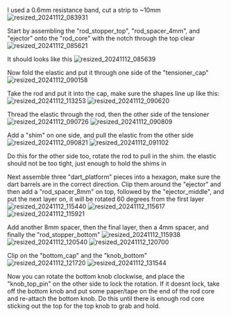 I used a 0.6mm resistance band, cut a strip to ~10mm
![resized_20241112_083931](https://github.com/user-attachments/assets/663d0ebf-4174-4dc4-8cd2-4ed479ea2901)

Start by assembling the "rod_stopper_top", "rod_spacer_4mm", and "ejector" onto the "rod_core" with the notch through the top clear
![resized_20241112_085621](https://github.com/user-attachments/assets/9d114313-110c-4ba0-9232-f7048b8f8db5)

It should looks like this
![resized_20241112_085639](https://github.com/user-attachments/assets/0e21ef99-4537-43cf-b081-e78e189956b5)

Now fold the elastic and put it through one side of the "tensioner_cap"
![resized_20241112_090158](https://github.com/user-attachments/assets/458cd54a-70ef-4803-b1db-52b3e8ccfe94)

Take the rod and put it into the cap, make sure the shapes line up like this:
![resized_20241112_113253](https://github.com/user-attachments/assets/dce352d8-493e-4290-8a47-9dd46e014fde)
![resized_20241112_090620](https://github.com/user-attachments/assets/3ee7a731-4876-416b-89b0-77feffe1849f)

Thread the elastic through the rod, then the other side of the tensioner
![resized_20241112_090726](https://github.com/user-attachments/assets/345957be-b03d-4f0f-bcde-bb420791cd7b)
![resized_20241112_090809](https://github.com/user-attachments/assets/214327e0-3f5a-478f-bb32-8adbe2279880)

Add a "shim" on one side, and pull the elastic from the other side
![resized_20241112_090821](https://github.com/user-attachments/assets/8b9980bc-efa6-4d13-b1aa-bc41bd5e1aeb)
![resized_20241112_091102](https://github.com/user-attachments/assets/dbdcb907-26c6-4262-a9a7-2bbfc7934909)

Do this for the other side too, rotate the rod to pull in the shim. the elastic should not be too tight, just enough to hold the shims in

Next assemble three "dart_platform" pieces into a hexagon, make sure the dart barrels are in the correct direction. Clip them around the "ejector" and then add a "rod_spacer_8mm" on top, followed by the "ejector_middle", and put the next layer on, it will be rotated 60 degrees from the first layer
![resized_20241112_115440](https://github.com/user-attachments/assets/9362d33a-e51d-4d92-b7e9-6fd823d23e3c)
![resized_20241112_115617](https://github.com/user-attachments/assets/a600d6d8-e8b3-4d81-9483-0aaf4d1cdfde)
![resized_20241112_115921](https://github.com/user-attachments/assets/9dd82889-c1f8-420f-a504-1945007331f6)

Add another 8mm spacer, then the final layer, then a 4mm spacer, and finally the "rod_stopper_bottom"
![resized_20241112_115938](https://github.com/user-attachments/assets/83b3e3e6-7331-4fb0-81d2-704c2ad1f491)
![resized_20241112_120540](https://github.com/user-attachments/assets/e55b232c-7129-4bab-8943-b16d3d7c8b0e)
![resized_20241112_120700](https://github.com/user-attachments/assets/f763d158-9028-448d-9d87-beee5ae7d2e8)

Clip on the "bottom_cap" and the "knob_bottom"
![resized_20241112_121720](https://github.com/user-attachments/assets/7236efa9-9a5f-435d-ba09-25c5a81c8033)
![resized_20241112_131544](https://github.com/user-attachments/assets/bbe48e22-fe85-4a02-a05e-5cf7c108639c)

Now you can rotate the bottom knob clockwise, and place the "knob_top_pin" on the other side to lock the rotation. If it doesnt lock, take off the bottom knob and put some paper/tape on the end of the rod core and re-attach the bottom knob. Do this until there is enough rod core sticking out the top for the top knob to grab and hold.
